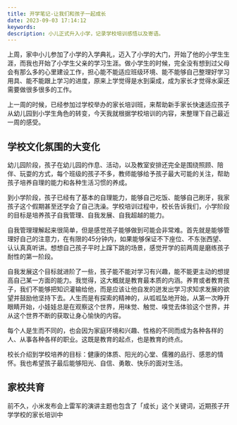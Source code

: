 ```yaml
---
title: 开学笔记-让我们和孩子一起成长
date: 2023-09-03 17:14:12
keywords:
description: 小儿正式升入小学，记录学校培训感悟以及寄语。
---
```


上周，家中小儿参加了小学的入学典礼，迈入了小学的大门，开始了他的小学生生涯，而我也开始了小学生父亲的学习生涯。做小学生的时候，完全没有想到过父母会有那么多的心里建设工作，担心能不能适应班级环境、能不能够自己整理好学习用具、能不能跟上学习的进度，原来上学觉得是水到渠成，成为家长才觉得水渠还需要做很多很多的工作。

上一周的时候，已经参加过学校举办的家长培训班，来帮助新手家长快速适应孩子从幼儿园到小学生角色的转变，今天我就根据学校培训的内容，来整理下自己最近一周的感受。

## 学校文化氛围的大变化

幼儿园阶段，孩子在幼儿园的作息、活动，以及教室安排还完全是围绕照顾、陪伴、玩耍的方式，每个班级的孩子不多，教师能够给予孩子最大可能的关注，帮助孩子培养自理的能力和各种生活习惯的养成。

到小学阶段，孩子已经有了基本的自理能力，能够自己吃饭、能够自己刷牙，我家孩子这个假期甚至还学会了自己洗澡。学校培训过程中，校长告诉我们，小学阶段的目标是培养孩子自我管理、自我发展、自我超越的能力。

自我管理理解起来很简单，但是感觉孩子能够做到可能会非常难。首先就是能够管理好自己的注意力，在有限的45分钟内，如果能够保证不下座位、不东张西望、认认真真听讲。想想自己孩子平时上蹿下跳的场景，感觉开学的前两周是磨练孩子耐性的第一阶段。

自我发展这个目标就进阶了一些，孩子能不能对学习有兴趣，能不能更主动的想提高自己某一方面的能力。我觉得，这大概就是教育最本质的内涵。养育或者教育孩子，我们不能够把知识灌输给他，而是应该让他自发的迸发出学习求知求发展的欲望并鼓励他坚持下去。人生而是有探索的精神的，从呱呱坠地开始，从第一次睁开眼睛开始，小娃娃总是在观察这个世界，用味觉、触觉、嗅觉去体验这个世界，并从这个世界不断的获取让身心愉快的内容。

每个人是生而不同的，也会因为家庭环境和兴趣、性格的不同而成为各种各样的人、从事各种各样的职业。这既是教育的起点，也是教育的终点。

校长介绍到学校培养的目标：健康的体质、阳光的心堂、儒雅的品行、感恩的情怀。我也希望孩子最后能够阳光、自信、勇敢、快乐的面对生活。

## 家校共育





前不久，小米发布会上雷军的演讲主题也包含了「成长」这个关键词，近期孩子开学学校的家长培训中
